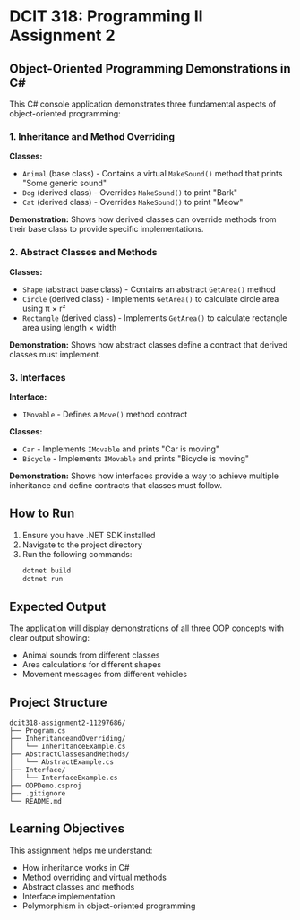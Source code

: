 # DCIT 318: Programming II Assignment 2

## Object-Oriented Programming Demonstrations in C#

This C# console application demonstrates three fundamental aspects of object-oriented programming:

### 1. Inheritance and Method Overriding

**Classes:**
- `Animal` (base class) - Contains a virtual `MakeSound()` method that prints "Some generic sound"
- `Dog` (derived class) - Overrides `MakeSound()` to print "Bark"
- `Cat` (derived class) - Overrides `MakeSound()` to print "Meow"

**Demonstration:** Shows how derived classes can override methods from their base class to provide specific implementations.

### 2. Abstract Classes and Methods

**Classes:**
- `Shape` (abstract base class) - Contains an abstract `GetArea()` method
- `Circle` (derived class) - Implements `GetArea()` to calculate circle area using π × r²
- `Rectangle` (derived class) - Implements `GetArea()` to calculate rectangle area using length × width

**Demonstration:** Shows how abstract classes define a contract that derived classes must implement.

### 3. Interfaces

**Interface:**
- `IMovable` - Defines a `Move()` method contract

**Classes:**
- `Car` - Implements `IMovable` and prints "Car is moving"
- `Bicycle` - Implements `IMovable` and prints "Bicycle is moving"

**Demonstration:** Shows how interfaces provide a way to achieve multiple inheritance and define contracts that classes must follow.

## How to Run

1. Ensure you have .NET SDK installed
2. Navigate to the project directory
3. Run the following commands:
   ```bash
   dotnet build
   dotnet run
   ```

## Expected Output

The application will display demonstrations of all three OOP concepts with clear output showing:
- Animal sounds from different classes
- Area calculations for different shapes
- Movement messages from different vehicles

## Project Structure

```
dcit318-assignment2-11297686/
├── Program.cs                             
├── InheritanceandOverriding/
│   └── InheritanceExample.cs             
├── AbstractClassesandMethods/
│   └── AbstractExample.cs                
├── Interface/
│   └── InterfaceExample.cs               
├── OOPDemo.csproj                        
├── .gitignore                            
└── README.md                             
```

## Learning Objectives

This assignment helps me understand:
- How inheritance works in C#
- Method overriding and virtual methods
- Abstract classes and methods
- Interface implementation
- Polymorphism in object-oriented programming 
